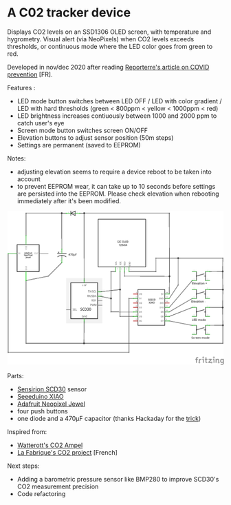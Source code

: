 # A C02 tracker device

Displays CO2 levels on an SSD1306 OLED screen, with temperature and hygrometry. 
Visual alert (via NeoPixels) when CO2 levels exceeds thresholds, or continuous mode where the LED color goes from green to red.

Developed in nov/dec 2020 after reading [Reporterre's article on COVID prevention](https://reporterre.net/En-Allemagne-contre-le-Covid-les-ecoles-ouvrent-les-fenetres) [FR]. 

Features :
 * LED mode button switches between LED OFF / LED with color gradient / LED with hard thresholds (green < 800ppm < yellow < 1000ppm < red)
 * LED brightness increases contiuously between 1000 and 2000 ppm to catch user's eye
 * Screen mode button switches screen ON/OFF
 * Elevation buttons to adjust sensor position (50m steps)
 * Settings are permanent (saved to EEPROM) 

Notes:
 * adjusting elevation seems to require a device reboot to be taken into account
 * to prevent EEPROM wear, it can take up to 10 seconds before settings are persisted into the EEPROM. Please check elevation when rebooting immediately after it's been modified.
 
![CO2 tracker schematic](./CO2_tracker.png?raw=true "CO2 tracker for COVID prevention")

Parts:
 * [Sensirion SCD30](https://www.sensirion.com/en/environmental-sensors/carbon-dioxide-sensors/carbon-dioxide-sensors-co2/) sensor
 * [Seeeduino XIAO](https://wiki.seeedstudio.com/Seeeduino-XIAO/)
 * [Adafruit Neopixel Jewel](https://www.adafruit.com/product/2226)
 * four push buttons
 * one diode and a 470µF capacitor (thanks Hackaday for the [trick](https://hackaday.com/2017/01/20/cheating-at-5v-ws2812-control-to-use-a-3-3v-data-line/))

Inspired from:
 * [Watterott's CO2 Ampel](https://github.com/watterott/CO2-Ampel/blob/master/arduino/samd/libraries/CO2-Ampel/examples/CO2-Ampel/CO2-Ampel.ino)
 * [La Fabrique's CO2 project](http://lafabrique.centralesupelec.fr/projetco2/) [French]

Next steps:
 * Adding a barometric pressure sensor like BMP280 to improve SCD30's CO2 measurement precision
 * Code refactoring
